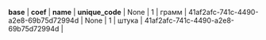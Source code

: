 **base**  | **coef**  | **name**  | **unique_code**  | 
None  | 1  | грамм  | 41af2afc-741c-4490-a2e8-69b75d72994d  | 
None  | 1  | штука  | 41af2afc-741c-4490-a2e8-69b75d72994d  | 
